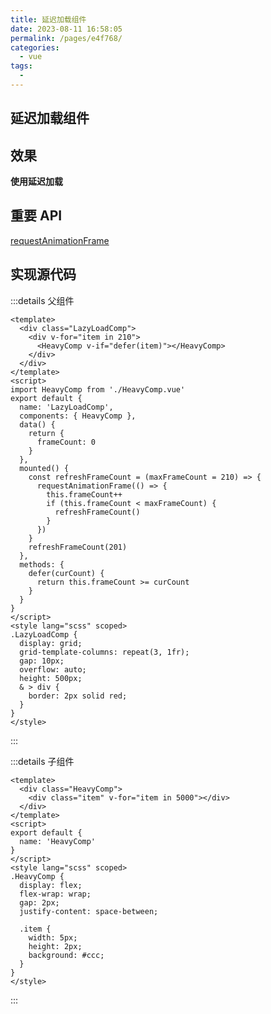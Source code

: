 ```yaml
---
title: 延迟加载组件
date: 2023-08-11 16:58:05
permalink: /pages/e4f768/
categories:
  - vue
tags:
  -
---
```


## 延迟加载组件

## 效果

<!-- 使用延迟加载 -->

**使用延迟加载**
<Vue-LazyLoadComp ></Vue-LazyLoadComp>

<!-- 重要API -->

## 重要 API

[requestAnimationFrame](https://developer.mozilla.org/zh-CN/docs/Web/API/window/requestAnimationFrame)

<!--  -->

## 实现源代码

:::details 父组件

```vue
<template>
  <div class="LazyLoadComp">
    <div v-for="item in 210">
      <HeavyComp v-if="defer(item)"></HeavyComp>
    </div>
  </div>
</template>
<script>
import HeavyComp from './HeavyComp.vue'
export default {
  name: 'LazyLoadComp',
  components: { HeavyComp },
  data() {
    return {
      frameCount: 0
    }
  },
  mounted() {
    const refreshFrameCount = (maxFrameCount = 210) => {
      requestAnimationFrame(() => {
        this.frameCount++
        if (this.frameCount < maxFrameCount) {
          refreshFrameCount()
        }
      })
    }
    refreshFrameCount(201)
  },
  methods: {
    defer(curCount) {
      return this.frameCount >= curCount
    }
  }
}
</script>
<style lang="scss" scoped>
.LazyLoadComp {
  display: grid;
  grid-template-columns: repeat(3, 1fr);
  gap: 10px;
  overflow: auto;
  height: 500px;
  & > div {
    border: 2px solid red;
  }
}
</style>
```

:::

:::details 子组件

```vue
<template>
  <div class="HeavyComp">
    <div class="item" v-for="item in 5000"></div>
  </div>
</template>
<script>
export default {
  name: 'HeavyComp'
}
</script>
<style lang="scss" scoped>
.HeavyComp {
  display: flex;
  flex-wrap: wrap;
  gap: 2px;
  justify-content: space-between;

  .item {
    width: 5px;
    height: 2px;
    background: #ccc;
  }
}
</style>
```

:::
